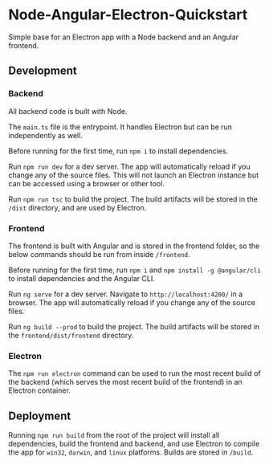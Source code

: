 # Node-Angular-Electron-Quickstart

Simple base for an Electron app with a Node backend and an Angular frontend.

## Development

### Backend

All backend code is built with Node.

The `main.ts` file is the entrypoint. It handles Electron but can be run independently as well.

Before running for the first time, run `npm i` to install dependencies.

Run `npm run dev` for a dev server. The app will automatically reload if you change any of the source files. This will not launch an Electron instance but can be accessed using a browser or other tool.

Run `npm run tsc` to build the project. The build artifacts will be stored in the `/dist` directory, and are used by Electron.

### Frontend

The frontend is built with Angular and is stored in the frontend folder, so the below commands should be run from inside `/frontend`.

Before running for the first time, run `npm i` and `npm install -g @angular/cli` to install dependencies and the Angular CLI.

Run `ng serve` for a dev server. Navigate to `http://localhost:4200/` in a browser. The app will automatically reload if you change any of the source files.

Run `ng build --prod` to build the project. The build artifacts will be stored in the `frontend/dist/frontend` directory.

### Electron

The `npm run electron` command can be used to run the most recent build of the backend (which serves the most recent build of the frontend) in an Electron container.

## Deployment

Running `npm run build` from the root of the project will install all dependencies, build the frontend and backend, and use Electron to compile the app for `win32`, `darwin`, and `linux` platforms. Builds are stored in `/build`.